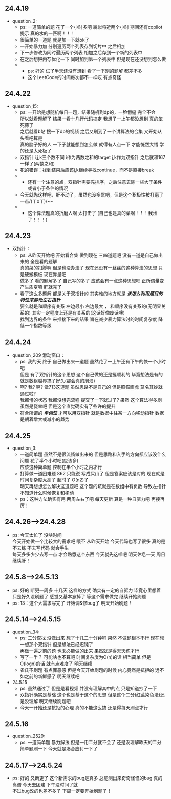 ## 24.4.19

- question_2:
  - ps: 一道简单的题 花了一个小时多吧 貌似将近两个小时 期间还有copilot提示 真的水的一匹啊！！！
  - 很简单的一道题 就是加一下就ok了 
  - 一开始暴力加 分别遍历两个列表存到切片中 之后相加 
  - 下一步修改为同时遍历两个列表 相加之后存到一个新的列表中
  - 在之后想把内存优化一下 同时加到第一个列表中 但是现在还没想到怎么做 
  - - ps: 好的 试了半天还没有想到 看了一下别的题解 都差不多 
    - 这个LeetCode的时间每次都不一样哎 有点奇怪

## 24.4.22

- question_15:
  - ps: 一开始是想随机每日一题，结果随机到dp的，一脸懵逼 完全不会  
    所以就看题解了 结果一看十几行代码搞定 我想了一上午都没想到 真的笨死蒜了  
    之后就看b站 搜一下dp的视频 之后又刷到了一个讲算法的合集 又开始从头看吧算是  
    真的脑子好的人 一下子就能想到怎么做 就得有人点一下 才能恍然大悟 学的还是太死板了
  - 双指针 i,j,k三个数不同 i作为两数之和的target j,k作为双指针 之后就和167一样了(两数之和)
  - 犯的错误：找到结果后应该j,k继续寻找continue，而不是直接break
  - - 还有一个注意的点，双指针需要先排序，之后注意去除一些大于条件或者小于条件的情况
  - 今天就先这样吧，肝不动了，虽然也没多累吧，但是这个积极性被打磨了一点/(ㄒoㄒ)/~~
  - - 这个算法题真的折磨人啊 太打击了 (自己也是真的菜啊！！！我淦了！！！)

## 24.4.23

- 双指针：
  - ps: 从昨天开始吧 开始看合集 做到现在 三四道题吧 没有一道是自己做出来的 全是看的题解  
    真的菜的扣脚啊 但是也没办法了 现在还没有一丝丝的这种算法的思想 只是硬搬模板 现在靠量吧  
    做多了 看的题解多了 自己写的多了 应该会有一点这种思想吧 正所谓量变产生质变嘛 肝就完了
  - 看了这么多题解 都是关于双指针的 其实难的地方就是 _**该怎么利用题目的特性来移动左右指针**_  
    要么就是和顺序有关系 左边最小 右边最大 ， 和顺序没有关系的(无明显关系的) 其实一定程度上还是有关系的(这话好像废话噢)  
    找到边界的条件 来推接下来的结果 旨在减少暴力算法时的时间复杂度 降低一个指数等级

## 24.4.24

- question_209 滑动窗口：
  - ps: 我的天 终于 自己做出来一道题 虽然花了一上午还有下午的快一个小时吧  
    但是 有了双指针的这个思想 这个自己做的还是挺顺利的 毕竟想法是有的 就是数组越界搞了好久(那会真的崩溃)
  - 啊? 我? 啊? 做713这道题 虽然思路不是自己的 但是照猫画虎 莫名其妙就通过啦?  
    我都懵的状态 我都没想完流程 提交了一下就过了? 果然 这个算法得多刷 虽然是侥幸吧 但是这个直觉确实有了些许的提升
  - 符合所谓的 _**单调性**_ 才可以用双指针 就是数据中往某一方向移动指针 数据是朝着增大或减小的趋势

## 24.4.25

- question_3:
  - 一道简单题 虽然不是很流畅做出来的 但是思路和入手的方向都应该没什么问题 花了半个小时吧(应该多)  
    应该这种简单题 控制在半个小时之内才行
  - 打算做一道困难题 862 只能说 写成屎山了 但是答案应该是对的 现在就是时间复杂度太高了 超时了 O(n2)了  
    明天再想想怎么解决这道题吧 这个题的坑就是在数组中有负数 导致左指针不知道什么时候恢复和移动
  - ps：这种方法确实有用 两周左右了吧 每天更新 算是一种自驱力吧 再接再厉！

## 24.4.26-->24.4.28

- ps: 今天太忙了 没啥时间  
  今天开始做一个比较大的需求吧 哦不 从昨天开始 今天代码也写了很多 真的是不去练 不去写代码 就会手生  
  每天多多少少去写一点 才会熟悉这个东西 今天就先这样吧 明天休息一天 周日继续肝！

## 24.5.8-->24.5.13

- ps: 好的 断更一周多 十几天 这样的方式 确实有一定的自驱力 毕竟心里想着  
  只是好久没刷题了 感觉又基本忘掉了 等这个需求做完 继续开始刷题
- ps: 13：这个大需求写完了 开始调&修bug了 明天开始刷题！

## 24.5.14-->24.5.15

- question_34:
  - ps: 二分查找 没做出来 想了十几二十分钟吧 果然 不做题根本不行 现在想一想那个双指针 但是想法已经迟钝了  
    再做一遍之前的题 也未必能做的出来 果然就是得天天练才行 
  - 写了一半？ 可能啥也不算吧 时间复杂度为O(n)的话 相当简单 但是O(logn)的话 就有点难度了 明天继续
  - 雀氏不刷题 有点罪恶感 但是今天开始刷题的时候 内心竟然是抗拒的 远不如之前的新鲜感了 明天继续吧
- 24.5.15
  - ps: 虽然通过了 但是是看视频 并没有理解其中的点 只是知道抄了一下
  - 双指针确实是基础 这个也是基于这个的思想 但是这个二分(红蓝染色法)还是没理解 明天继续刷题吧
  - 今天一开始还是抗拒的心理 真的不能这么搞 还是得每天刷点才行

## 24.5.16

- question_2529:
  - ps: 一道简单题 暴力解法 但是一用二分就不会了 还是没理解昨天的二分 简单题刷一下 今天就是凑合应付一下了

## 24.5.17-->24.5.24

- ps: 好的 又断更了 这个新需求的bug是真多 总能测出来奇奇怪怪的bug 真的离谱 今天去团建 下午没时间了就  
  不过bug改的也差不多了 下周一定要开始刷题了！